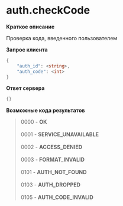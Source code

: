 # auth.checkCode

**Краткое описание**

Проверка кода, введенного пользователем

**Запрос клиента**
```c#
{
    "auth_id": <string>,
    "auth_code": <int>
}
```

**Ответ сервера**
```c#
{}
```

**Возможные кода результатов**
> 0000 - **OK**<br><br>
0001 - **SERVICE_UNAVAILABLE**<br><br>
0002 - **ACCESS_DENIED**<br><br>
0003 - **FORMAT_INVALID**<br><br>
0101 - **AUTH_NOT_FOUND**<br><br>
0103 - **AUTH_DROPPED**<br><br>
0105 - **AUTH_CODE_INVALID**